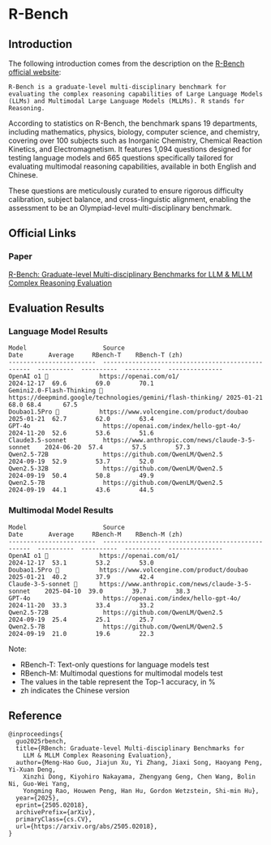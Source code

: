 # R-Bench

## Introduction

The following introduction comes from the description on the [R-Bench official website](https://evalmodels.github.io/rbench/):

```
R-Bench is a graduate-level multi-disciplinary benchmark for evaluating the complex reasoning capabilities of Large Language Models (LLMs) and Multimodal Large Language Models (MLLMs). R stands for Reasoning.
```

According to statistics on R-Bench, the benchmark spans 19 departments, including mathematics, physics, biology, computer science, and chemistry, covering over 100 subjects such as Inorganic Chemistry, Chemical Reaction Kinetics, and Electromagnetism. It features 1,094 questions designed for testing language models and 665 questions specifically tailored for evaluating multimodal reasoning capabilities, available in both English and Chinese.

These questions are meticulously curated to ensure rigorous difficulty calibration, subject balance, and cross-linguistic alignment, enabling the assessment to be an Olympiad-level multi-disciplinary benchmark.

## Official Links

### Paper

[R-Bench: Graduate-level Multi-disciplinary Benchmarks for LLM & MLLM Complex Reasoning Evaluation](https://arxiv.org/abs/2505.02018)

## Evaluation Results

### Language Model Results

```
Model                     Source                                              Date       Average     RBench-T    RBench-T (zh)
------------------------  --------------------------------------------------  ----------  ----------  ----------  ---------------
OpenAI o1 🥇              https://openai.com/o1/                              2024-12-17  69.6        69.0        70.1
Gemini2.0-Flash-Thinking 🥈 https://deepmind.google/technologies/gemini/flash-thinking/ 2025-01-21 68.0 68.4      67.5
Doubao1.5Pro 🥉           https://www.volcengine.com/product/doubao           2025-01-21  62.7        62.0        63.4
GPT-4o                    https://openai.com/index/hello-gpt-4o/              2024-11-20  52.6        53.6        51.6
Claude3.5-sonnet          https://www.anthropic.com/news/claude-3-5-sonnet    2024-06-20  57.4        57.5        57.3
Qwen2.5-72B               https://github.com/QwenLM/Qwen2.5                   2024-09-19  52.9        53.7        52.0
Qwen2.5-32B               https://github.com/QwenLM/Qwen2.5                   2024-09-19  50.4        50.8        49.9
Qwen2.5-7B                https://github.com/QwenLM/Qwen2.5                   2024-09-19  44.1        43.6        44.5
```

### Multimodal Model Results

```
Model                     Source                                              Date       Average     RBench-M    RBench-M (zh)
------------------------  --------------------------------------------------  ----------  ----------  ----------  ---------------
OpenAI o1 🥇              https://openai.com/o1/                              2024-12-17  53.1        53.2        53.0
Doubao1.5Pro 🥈           https://www.volcengine.com/product/doubao           2025-01-21  40.2        37.9        42.4
Claude-3-5-sonnet 🥉      https://www.anthropic.com/news/claude-3-5-sonnet    2025-04-10  39.0        39.7        38.3
GPT-4o                    https://openai.com/index/hello-gpt-4o/              2024-11-20  33.3        33.4        33.2
Qwen2.5-72B               https://github.com/QwenLM/Qwen2.5                   2024-09-19  25.4        25.1        25.7
Qwen2.5-7B                https://github.com/QwenLM/Qwen2.5                   2024-09-19  21.0        19.6        22.3
```

Note:
- RBench-T: Text-only questions for language models test
- RBench-M: Multimodal questions for multimodal models test
- The values in the table represent the Top-1 accuracy, in %
- zh indicates the Chinese version

## Reference

```
@inproceedings{
  guo2025rbench,
  title={RBench: Graduate-level Multi-disciplinary Benchmarks for
    LLM & MLLM Complex Reasoning Evaluation},
  author={Meng-Hao Guo, Jiajun Xu, Yi Zhang, Jiaxi Song, Haoyang Peng, Yi-Xuan Deng, 
    Xinzhi Dong, Kiyohiro Nakayama, Zhengyang Geng, Chen Wang, Bolin Ni, Guo-Wei Yang, 
    Yongming Rao, Houwen Peng, Han Hu, Gordon Wetzstein, Shi-min Hu},
  year={2025},
  eprint={2505.02018},
  archivePrefix={arXiv},
  primaryClass={cs.CV},
  url={https://arxiv.org/abs/2505.02018}, 
}

